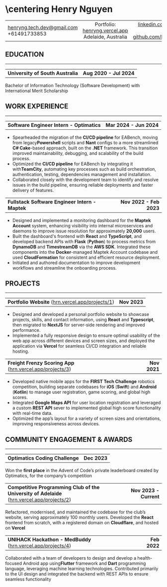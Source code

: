 # \centering Henry Nguyen

|     |  |   |
| :- | :-: | -: |
| henryng.tech.dev@gmail.com <br> +61491733853  | Portfolio: [henryng.vercel.app](https://henryng.vercel.app/about) <br> Adelaide, Australia | [linkedin.com/in/henry-nguyen0/](https://linkedin.com/in/henry-nguyen0/) <br> [github.com/HenryNg101](https://github.com/HenryNg101) |

## EDUCATION

---

|     |  |
| :-------- | -: |
| **University of South Australia** | **Aug 2020 - Jul 2024** |

Bachelor of Information Technology (Software Development) with International Merit Scholarship

## WORK EXPERIENCE

---

|     |  |
| :-------- | -: |
| **Software Engineer Intern - Optimatics** | **Mar 2024 - Jun 2024** |

- Spearheaded the migration of the **CI/CD pipeline** for EABench, moving from legacy**Powershell** scripts and **Nant** configs to a more streamlined **C# Cake**-based approach, built on the **.NET** framework. This transition improved maintainability, debugging, and scalability of the build process.
- Optimized the **CI/CD pipeline** for EABench by integrating it with**TeamCity**, automating key processes such as build orchestration, authentication, testing, dependencies management and installation.
- Collaborated closely with the development team to identify and resolve issues in the build pipeline, ensuring reliable deployments and faster delivery of features.

|     |  |
| :-------- | -: |
| **Fullstack Software Engineer Intern - Maptek** | **Nov 2022 - Feb 2023** |

- Designed and implemented a monitoring dashboard for the **Maptek Account** system, enhancing visibility into internal microservices and daemons to improve issue resolution for approximately **20,000** users.  
- Built the dashboard's frontend with **React** and **TypeScript**, and developed backend APIs with **Flask** (**Python**) to process metrics from **DynamoDB** and **TimestreamDB** via the **AWS SDK**. Integrated these components into the **Docker**-managed Maptek Account codebase and used **CloudFormation** for consistent and efficient resource deployment. 
- Initiated and authored documentation to improve development workflows and streamline the onboarding process.  

## PROJECTS

---

|     |  |
| :-------- | -: |
| **Portfolio Website** ([hrn.vercel.app/projects/1](https://hrn.vercel.app/projects/1)) | **Nov 2023** |

- Designed and developed a personal portfolio website to showcase projects, skills, and contact information, using **React** and **Typescript**, then migrated to **NextJS** for server-side rendering and improved performance.
- Implemented a fully responsive design to ensure optimal usability of the web app across different devices and screen sizes, and deployed the application via **Vercel** for seamless CI/CD integration and reliable hosting.

|     |  |
| :-------- | -: |
| **Freight Frenzy Scoring App** ([hrn.vercel.app/projects/3](https://hrn.vercel.app/projects/3)) | **Nov 2021** |

- Developed native mobile apps for the **FIRST Tech Challenge** robotics competition, building separate codebases for **iOS** (**Swift**) and **Android** (**Kotlin**) to manage user registration, game scoring, and global high scores.
- Integrated **Google Maps API** for user location registration and leveraged a custom **REST API** sever to implemented global high score functionality with real-time data.
- Optimized the app’s layout for a variety of screen sizes and orientations, improving responsiveness across devices.  

## COMMUNITY ENGAGEMENT & AWARDS

---

|     |  |
| :-------- | -: |
| **Optimatics Coding Challenge** | **Dec 2023** |
Won the **first place** in the Advent of Code’s private leaderboard created by Optimatics, for the company’s competition

|     |  |
| :-------- | -: |
| **Competitive Programming Club of the University of Adelaide** ([hrn.vercel.app/projects/2](https://hrn.vercel.app/projects/2)) | **Nov 2023 - Current** |
Refactored, modernised, and maintained the codebase for the club’s website, serving approximately 100 monthly users. Developed the **React** frontend from scratch, with a registered domain on **Cloudflare**, and hosted on **Vercel**

|     |  |
| :-------- | -: |
| **UNIHACK Hackathon - MedBuddy** ([hrn.vercel.app/projects/4](https://hrn.vercel.app/projects/4)) | **Feb 2022** |
Collaborated with a team of developers to design and develop a health-focused Android app using**Flutter** framework and **Dart** programming language, leveraging machine learning technologies. Contributed primarily to the UI design and integrated the backend with REST APIs to ensure seamless functionality